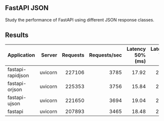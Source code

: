 ## FastAPI JSON

Study the performance of FastAPI using different JSON response classes.

## Results

| Application | Server | Requests | Requests/sec | Latency 50% (ms) | Latency 75% (ms) | Latency Avg (ms) |
| --------- | -----------: | -----------: |-----------: | ---------------: | ---------------: | ---------------: |
| fastapi-rapidjson | uvicorn | 227106 | 3785 | 17.92 | 21.97 | 16.88
| fastapi-orjson | uvicorn | 225353 | 3756 | 15.84 | 22.23 | 17.01
| fastapi-ujson | uvicorn | 221650 | 3694 | 19.04 | 22.21 | 17.29
| fastapi | uvicorn | 207893 | 3465 | 18.48 | 24.10 | 18.44
